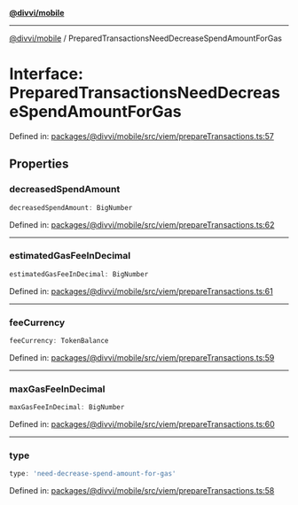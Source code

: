 [**@divvi/mobile**](../README.md)

---

[@divvi/mobile](../README.md) / PreparedTransactionsNeedDecreaseSpendAmountForGas

# Interface: PreparedTransactionsNeedDecreaseSpendAmountForGas

Defined in: [packages/@divvi/mobile/src/viem/prepareTransactions.ts:57](https://github.com/divvi-xyz/divvi-mobile/blob/main/packages/@divvi/mobile/src/viem/prepareTransactions.ts#L57)

## Properties

### decreasedSpendAmount

```ts
decreasedSpendAmount: BigNumber
```

Defined in: [packages/@divvi/mobile/src/viem/prepareTransactions.ts:62](https://github.com/divvi-xyz/divvi-mobile/blob/main/packages/@divvi/mobile/src/viem/prepareTransactions.ts#L62)

---

### estimatedGasFeeInDecimal

```ts
estimatedGasFeeInDecimal: BigNumber
```

Defined in: [packages/@divvi/mobile/src/viem/prepareTransactions.ts:61](https://github.com/divvi-xyz/divvi-mobile/blob/main/packages/@divvi/mobile/src/viem/prepareTransactions.ts#L61)

---

### feeCurrency

```ts
feeCurrency: TokenBalance
```

Defined in: [packages/@divvi/mobile/src/viem/prepareTransactions.ts:59](https://github.com/divvi-xyz/divvi-mobile/blob/main/packages/@divvi/mobile/src/viem/prepareTransactions.ts#L59)

---

### maxGasFeeInDecimal

```ts
maxGasFeeInDecimal: BigNumber
```

Defined in: [packages/@divvi/mobile/src/viem/prepareTransactions.ts:60](https://github.com/divvi-xyz/divvi-mobile/blob/main/packages/@divvi/mobile/src/viem/prepareTransactions.ts#L60)

---

### type

```ts
type: 'need-decrease-spend-amount-for-gas'
```

Defined in: [packages/@divvi/mobile/src/viem/prepareTransactions.ts:58](https://github.com/divvi-xyz/divvi-mobile/blob/main/packages/@divvi/mobile/src/viem/prepareTransactions.ts#L58)
